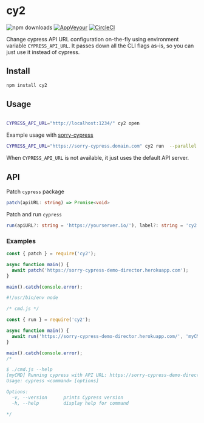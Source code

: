 # cy2

![npm downloads](https://img.shields.io/npm/dw/cy2?style=flat)
[![AppVeyour](https://ci.appveyor.com/api/projects/status/8i4xhejvla6rhc3m/branch/master?svg=true)](https://ci.appveyor.com/project/agoldis/cy2/branch/master) [![CircleCI](https://circleci.com/gh/sorry-cypress/cy2/tree/master.svg?style=shield)](https://circleci.com/gh/sorry-cypress/cy2/tree/master)

Change cypress API URL configuration on-the-fly using environment variable `CYPRESS_API_URL`. It passes down all the CLI flags as-is, so you can just use it instead of cypress.

## Install

```sh
npm install cy2
```

## Usage

```sh

CYPRESS_API_URL="http://localhost:1234/" cy2 open
```

Example usage with [sorry-cypress](https://sorry-cypress.dev)

```sh
CYPRESS_API_URL="https://sorry-cypress.domain.com" cy2 run  --parallel --record --key somekey --ci-build-id hello-cypress
```

When `CYPRESS_API_URL` is not available, it just uses the default API server.

## API

Patch `cypress` package

```ts
patch(apiURL: string) => Promise<void>
```

Patch and run `cypress`

```ts
run(apiURL?: string = 'https://yourserver.io/'), label?: string = 'cy2')=> Promise<void>
```

### Examples

```js
const { patch } = require('cy2');

async function main() {
  await patch('https://sorry-cypress-demo-director.herokuapp.com');
}

main().catch(console.error);
```

```js
#!/usr/bin/env node

/* cmd.js */

const { run } = require('cy2');

async function main() {
  await run('https://sorry-cypress-demo-director.herokuapp.com/', 'myCMD');
}

main().catch(console.error);
/*

$ ./cmd.js --help
[myCMD] Running cypress with API URL: https://sorry-cypress-demo-director.herokuapp.com/
Usage: cypress <command> [options]

Options:
  -v, --version      prints Cypress version
  -h, --help         display help for command

*/
```
